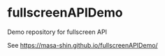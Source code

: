 # fullscreenAPIDemo
Demo repository for fullscreen API

See https://masa-shin.github.io/fullscreenAPIDemo/
